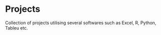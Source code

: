 # Projects
Collection of projects utilising several softwares such as Excel, R, Python, Tableu etc. 
